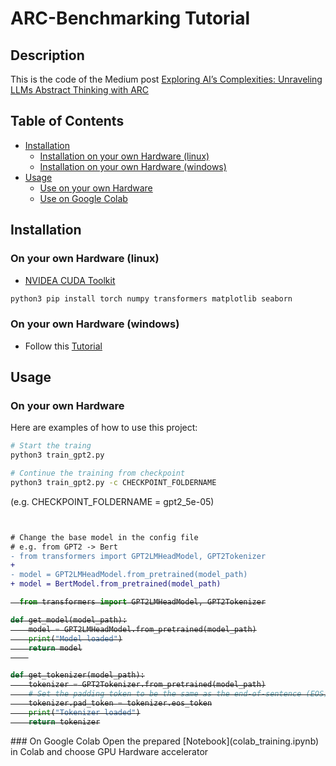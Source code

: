 # ARC-Benchmarking Tutorial

## Description

This is the code of the Medium post [Exploring AI’s Complexities: Unraveling LLMs Abstract Thinking with ARC](https://medium.com/@adimadlp/exploring-ais-complexities-unraveling-llms-abstract-thinking-with-arc-20f94826207ci)
## Table of Contents

- [Installation](#installation)
    - [Installation on your own Hardware (linux)](#on-your-own-hardware-linux)
    - [Installation on your own Hardware (windows)](#on-your-own-hardware-windows)
- [Usage](#usage)
    - [Use on your own Hardware](#on-your-own-hardware)
    - [Use on Google Colab](#on-google-colab)

## Installation
### On your own Hardware (linux)

- [NVIDEA CUDA Toolkit](https://developer.nvidia.com/cuda-downloads)

```bash
python3 pip install torch numpy transformers matplotlib seaborn
```

### On your own Hardware (windows)
- Follow this [Tutorial](https://thesecmaster.com/step-by-step-guide-to-setup-pytorch-for-your-gpu-on-windows-10-11/)

## Usage

### On your own Hardware
Here are examples of how to use this project:

```bash
# Start the traing
python3 train_gpt2.py
```
```bash
# Continue the training from checkpoint
python3 train_gpt2.py -c CHECKPOINT_FOLDERNAME
```
(e.g. CHECKPOINT_FOLDERNAME = gpt2_5e-05)

```bash



```
```diff
# Change the base model in the config file
# e.g. from GPT2 -> Bert
- from transformers import GPT2LMHeadModel, GPT2Tokenizer
+ 
- model = GPT2LMHeadModel.from_pretrained(model_path)
+ model = BertModel.from_pretrained(model_path)
```
<strike>

```python
  from transformers import GPT2LMHeadModel, GPT2Tokenizer

def get_model(model_path):
    model = GPT2LMHeadModel.from_pretrained(model_path)
    print("Model loaded")
    return model
    

def get_tokenizer(model_path):
    tokenizer = GPT2Tokenizer.from_pretrained(model_path)
    # Set the padding token to be the same as the end-of-sentence (EOS) token for the tokenizer.
    tokenizer.pad_token = tokenizer.eos_token
    print("Tokenizer loaded")
    return tokenizer
```

</strike>
### On Google Colab
Open the prepared [Notebook](colab_training.ipynb) in Colab and choose GPU Hardware accelerator